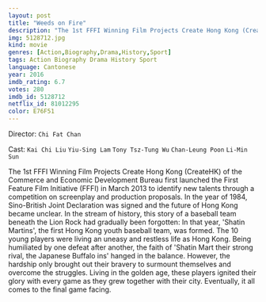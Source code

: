 ```yaml
---
layout: post
title: "Weeds on Fire"
description: "The 1st FFFI Winning Film Projects Create Hong Kong (CreateHK) of the Commerce and Economic Development Bureau first launched the First Feature Film Initiative (FFFI) in March 2013 to identify new talents through a competition on screenplay and production proposals. In the year of 1984, Sino-British Joint Declaration was signed and the future of Hong Kong became unclear. In the stream of history, this story of a baseball team beneath the Lion Roc.."
img: 5128712.jpg
kind: movie
genres: [Action,Biography,Drama,History,Sport]
tags: Action Biography Drama History Sport 
language: Cantonese
year: 2016
imdb_rating: 6.7
votes: 280
imdb_id: 5128712
netflix_id: 81012295
color: E76F51
---
```

Director: `Chi Fat Chan`  

Cast: `Kai Chi Liu` `Yiu-Sing Lam` `Tony Tsz-Tung Wu` `Chan-Leung Poon` `Li-Min Sun` 

The 1st FFFI Winning Film Projects Create Hong Kong (CreateHK) of the Commerce and Economic Development Bureau first launched the First Feature Film Initiative (FFFI) in March 2013 to identify new talents through a competition on screenplay and production proposals. In the year of 1984, Sino-British Joint Declaration was signed and the future of Hong Kong became unclear. In the stream of history, this story of a baseball team beneath the Lion Rock had gradually been forgotten: In that year, 'Shatin Martins', the first Hong Kong youth baseball team, was formed. The 10 young players were living an uneasy and restless life as Hong Kong. Being humiliated by one defeat after another, the faith of 'Shatin Mart their strong rival, the Japanese Buffalo ins' hanged in the balance. However, the hardship only brought out their bravery to surmount themselves and overcome the struggles. Living in the golden age, these players ignited their glory with every game as they grew together with their city. Eventually, it all comes to the final game facing.